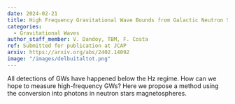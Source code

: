 ```yaml
---
date: 2024-02-21
title: High Frequency Gravitational Wave Bounds from Galactic Neutron Stars
categories:
  - Gravitational Waves
author_staff_member: V. Dandoy, TBM, F. Costa
ref: Submitted for publication at JCAP
arxiv: https://arxiv.org/abs/2402.14092
image: "/images/delbuitaltot.png"
---
```


All detections of GWs have happened below the Hz regime. How can we hope to measure high-frequency GWs? Here we propose a method using the conversion into photons in neutron stars magnetospheres.